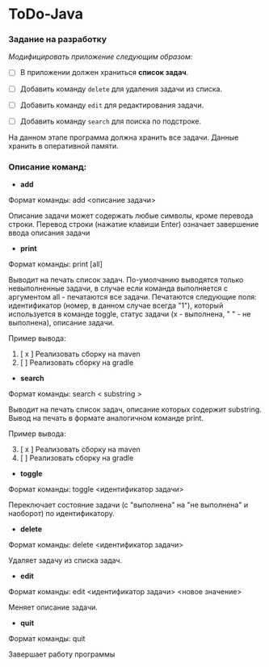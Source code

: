 # ToDo-Java
### Задание на разработку  
_Модифицировать приложение следующим образом:_

- [ ] В приложении должен храниться __список задач__.
- [ ] Добавить команду `delete` для удаления задачи из списка.
- [ ] Добавить команду `edit` для редактирования задачи.
- [ ] Добавить команду `search` для поиска по подстроке.


На данном этапе программа должна хранить все задачи. Данные хранить в оперативной памяти.

### Описание команд:  
- __add__

Формат команды: add <описание задачи>

Описание задачи может содержать любые символы, кроме перевода строки. Перевод строки (нажатие клавиши Enter) означает завершение ввода описания задачи

- __print__

Формат команды: print [all]

Выводит на печать список задач. По-умолчанию выводятся только невыполненные задачи, в случае если команда выполняется с аргументом all - печатаются все задачи. Печатаются следующие поля: идентификатор (номер, в данном случае всегда "1"), который используется в команде toggle, статус задачи (x - выполнена, " " - не выполнена), описание задачи.

Пример вывода:

1. [ x ] Реализовать сборку на maven
2. [  ] Реализовать сборку на gradle

- __search__

Формат команды: search < substring >

Выводит на печать список задач, описание которых содержит substring. Вывод на печать в формате аналогичном команде print.

Пример вывода:

3. [ x ] Реализовать сборку на maven
8. [  ] Реализовать сборку на gradle

- __toggle__

Формат команды: toggle <идентификатор задачи>

Переключает состояние задачи (с "выполнена" на "не выполнена" и наоборот) по идентификатору.

- __delete__

Формат команды: delete <идентификатор задачи>

Удаляет задачу из списка задач.

- __edit__

Формат команды: edit <идентификатор задачи> <новое значение>

Меняет описание задачи.

- __quit__

Формат команды: quit

Завершает работу программы